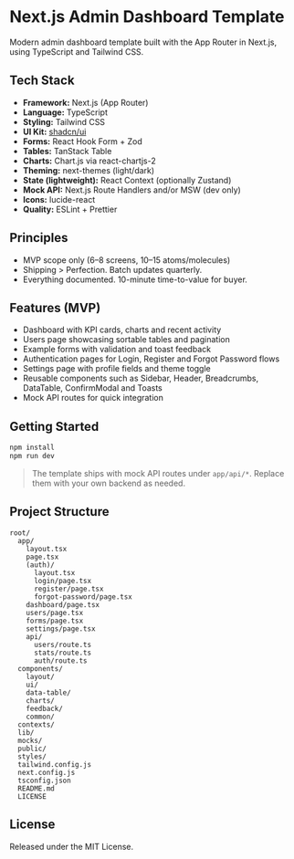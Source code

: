 # Next.js Admin Dashboard Template

Modern admin dashboard template built with the App Router in Next.js, using TypeScript and Tailwind CSS.

## Tech Stack

- **Framework:** Next.js (App Router)
- **Language:** TypeScript
- **Styling:** Tailwind CSS
- **UI Kit:** [shadcn/ui](https://ui.shadcn.com)
- **Forms:** React Hook Form + Zod
- **Tables:** TanStack Table
- **Charts:** Chart.js via react-chartjs-2
- **Theming:** next-themes (light/dark)
- **State (lightweight):** React Context (optionally Zustand)
- **Mock API:** Next.js Route Handlers and/or MSW (dev only)
- **Icons:** lucide-react
- **Quality:** ESLint + Prettier

## Principles

- MVP scope only (6–8 screens, 10–15 atoms/molecules)
- Shipping > Perfection. Batch updates quarterly.
- Everything documented. 10-minute time-to-value for buyer.

## Features (MVP)

- Dashboard with KPI cards, charts and recent activity
- Users page showcasing sortable tables and pagination
- Example forms with validation and toast feedback
- Authentication pages for Login, Register and Forgot Password flows
- Settings page with profile fields and theme toggle
- Reusable components such as Sidebar, Header, Breadcrumbs, DataTable, ConfirmModal and Toasts
- Mock API routes for quick integration

## Getting Started

```bash
npm install
npm run dev
```

> The template ships with mock API routes under `app/api/*`. Replace them with your own backend as needed.

## Project Structure

```
root/
  app/
    layout.tsx
    page.tsx
    (auth)/
      layout.tsx
      login/page.tsx
      register/page.tsx
      forgot-password/page.tsx
    dashboard/page.tsx
    users/page.tsx
    forms/page.tsx
    settings/page.tsx
    api/
      users/route.ts
      stats/route.ts
      auth/route.ts
  components/
    layout/
    ui/
    data-table/
    charts/
    feedback/
    common/
  contexts/
  lib/
  mocks/
  public/
  styles/
  tailwind.config.js
  next.config.js
  tsconfig.json
  README.md
  LICENSE
```

## License

Released under the MIT License.
